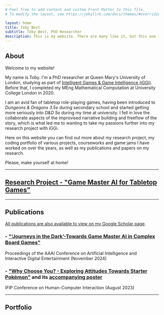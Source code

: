 ```yaml
---
# Feel free to add content and custom Front Matter to this file.
# To modify the layout, see https://jekyllrb.com/docs/themes/#overriding-theme-defaults

layout: home
title: Toby Best
subtitle: Toby Best, PhD Researcher
description: This is my website. There are many like it, but this one is mine!
---
```


## About

Welcome to my website!

My name is Toby. I'm a PhD researcher at Queen Mary's University of London, studying as part of [Intelligent Games & Game Intelligence (iGGi)][iggi]. Before that, I completed my MEng Mathematical Computation at University College London in 2020.

I am an avid fan of tabletop role-playing games, having been introduced to *Dungeons & Dragons 3.5e* during secondary school and started getting more seriously into *D&D 5e* during my time at university. I fell in love the collaborate aspects of the improvised narrative building and freeflow of the story, which is what led me to wanting to take my passions further into my research project with iGGi.

Here on this website you can find out more about my research project, my coding portfolio of various projects, courseworks and game jams I have worked on over the years, as well as my publications and papers on my research.

Please, make yourself at home!

---

## [Research Project - "Game Master AI for Tabletop Games"][research]

---

## Publications

[All publications are also available to view on my Google Scholar page][scholar].

### - ["‘Journeys in the Dark’-Towards Game Master AI in Complex Board Games"][descent]
Proceedings of the AAAI Conference on Artificial Intelligence and Interactive Digital Entertainment (November 2024)

### - ["Why Choose You? - Exploring Attitudes Towards Starter Pokémon"][whychooseyou] and its [accompanying poster][poster]
IFIP Conference on Human-Computer Interaction (August 2023)

---

## Portfolio

[iggi]: https://www.iggi-phd.org
[research]: ../research_project
[scholar]: https://scholar.google.com/citations?user=IMVoLycAAAAJ
[descent]: ../assets/files/Journeys_in_the_Dark.pdf
[whychooseyou]: ../assets/files/Why_Choose_You.pdf
[poster]: ../assets/files/Starter_Pokémon_Research_Poster.png